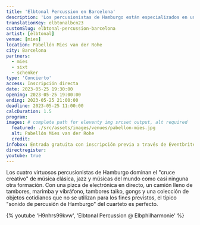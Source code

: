 ```yaml
---
title: 'Elbtonal Percussion en Barcelona'
description: 'Los percusionistas de Hamburgo están especializados en una mezcla de música clásica, jazz y músicas del mundo. Ahora les damos la bienvenida a Barcelona.'
translationKey: elbtonalbcn23
customSlug: elbtonal-percussion-barcelona
artist: [elbtonal]
venue: [mies]
location: Pabellón Mies van der Rohe
city: Barcelona
partners:
  - mies
  - sixt
  - schenker
type: 'Concierto'
access: Inscripción directa
date: 2023-05-25 19:30:00
opening: 2023-05-25 19:00:00
ending: 2023-05-25 21:00:00
deadline: 2023-05-25 11:00:00
calcDuration: 1.5
program:
images: # complete path for eleventy img srcset output, alt required
  featured: ./src/assets/images/venues/pabellon-mies.jpg
  alt: Pabellón Mies van der Rohe
  credit:
infobox: Entrada gratuita con inscripción previa a través de Eventbrite.
directregister:
youtube: true
---
```


Los cuatro virtuosos percusionistas de Hamburgo dominan el "cruce creativo" de música clásica, jazz y músicas del mundo como casi ninguna otra formación. Con una pizca de electrónica en directo, un camión lleno de tambores, marimba y vibráfono, tambores taiko, gongs y una colección de objetos cotidianos que no se utilizan para los fines previstos, el típico "sonido de percusión de Hamburgo" del cuarteto es perfecto.

{% youtube 'H9nhrs99kvw', 'Elbtonal Percussion @ Elbphilharmonie' %}
